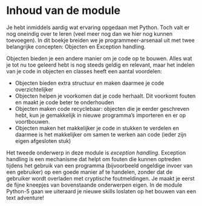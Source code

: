 # Inhoud van de module

Je hebt inmiddels aardig wat ervaring opgedaan met Python. Toch valt er nog oneindig over te leren (veel meer nog dan we hier nog kunnen toevoegen). In dit boekje breiden we je programmeer-arsenaal uit met twee belangrijke concepten: Objecten en Exception handling.

Objecten bieden je een andere manier om je code op te bouwen. Alles wat je tot nu toe geleerd hebt is nog steeds geldig en relevant, maar het indelen van je code in objecten en classes heeft een aantal voordelen:

* Objecten bieden extra structuur en maken daarmee je code overzichtelijker
* Objecten helpen je voorkomen dat je code herhaalt. Dit voorkomt fouten en maakt je code beter te onderhouden
* Objecten maken code recyclebaar: objecten die je eerder geschreven hebt, kun je gemakkelijk in nieuwe programma’s importeren en er op voortbouwen.
* Objecten maken het makkelijker je code in stukken te verdelen en daarmee is het makkelijker om samen te werken aan code (ieder zijn eigen afgesloten stuk)

Het tweede onderwerp in deze module is _exception handling_.
Exception handling is een mechanisme dat helpt om fouten die kunnen optreden tijdens het gebruik van een programma (bijvoorbeeld ongeldige invoer van een gebruiker) op een goede manier af te handelen, zonder dat de gebruiker wordt overladen met cryptische foutmeldingen.
Je maakt je eerst de fijne kneepjes van bovenstaande onderwerpen eigen. In de module Python-5 gaan we uiteraard je nieuwe skills loslaten op het bouwen van een text adventure!
